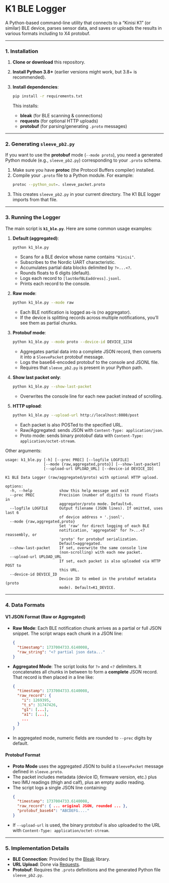 # K1 BLE Logger

A Python-based command-line utility that connects to a “Kinisi K1” (or similar) BLE device, parses sensor data, and saves or uploads the results in various formats including to X4 protobuf.

---

### 1. Installation

1. **Clone or download** this repository.  
2. **Install Python 3.8+** (earlier versions might work, but 3.8+ is recommended).  
3. **Install dependencies**:

   ```bash
   pip install -r requirements.txt
   ```

   This installs:

   - **bleak** (for BLE scanning & connections)  
   - **requests** (for optional HTTP uploads)  
   - **protobuf** (for parsing/generating `.proto` messages)

---

### 2. Generating `sleeve_pb2.py`

If you want to use the **protobuf** mode (`--mode proto`), you need a generated Python module (e.g., `sleeve_pb2.py`) corresponding to your `.proto` schema.  

1. Make sure you have **protoc** (the Protocol Buffers compiler) installed.  
2. Compile your `.proto` file to a Python module. For example:  
   ```bash
   protoc --python_out=. sleeve_packet.proto
   ```
3. This creates `sleeve_pb2.py` in your current directory. The K1 BLE logger imports from that file.

---

### 3. Running the Logger

The main script is **`k1_ble.py`**. Here are some common usage examples:

1. **Default (aggregated)**:
   ```bash
   python k1_ble.py
   ```
   - Scans for a BLE device whose name contains `"Kinisi"`.
   - Subscribes to the Nordic UART characteristic.
   - Accumulates partial data blocks delimited by `?>...<?`.
   - Rounds floats to 6 digits (default).
   - Logs each record to `[last6ofBLEaddress].jsonl`.
   - Prints each record to the console.

2. **Raw mode**:
   ```bash
   python k1_ble.py --mode raw
   ```
   - Each BLE notification is logged as-is (no aggregator).
   - If the device is splitting records across multiple notifications, you’ll see them as partial chunks.

3. **Protobuf mode**:
   ```bash
   python k1_ble.py --mode proto --device-id DEVICE_1234
   ```
   - Aggregates partial data into a complete JSON record, then converts it into a `SleevePacket` protobuf message.
   - Logs the base64-encoded protobuf to the console and JSONL file.
   - Requires that `sleeve_pb2.py` is present in your Python path.

4. **Show last packet only**:
   ```bash
   python k1_ble.py --show-last-packet
   ```
   - Overwrites the console line for each new packet instead of scrolling.

5. **HTTP upload**:
   ```bash
   python k1_ble.py --upload-url http://localhost:8080/post
   ```
   - Each packet is also POSTed to the specified URL.
   - Raw/Aggregated: sends JSON with `Content-Type: application/json`.
   - Proto mode: sends binary protobuf data with `Content-Type: application/octet-stream`.

Other arguments:
```
usage: k1_ble.py [-h] [--prec PREC] [--logfile LOGFILE]
                 [--mode {raw,aggregated,proto}] [--show-last-packet]
                 [--upload-url UPLOAD_URL] [--device-id DEVICE_ID]

K1 BLE Data Logger (raw/aggregated/proto) with optional HTTP upload.

options:
  -h, --help            show this help message and exit
  --prec PREC           Precision (number of digits) to round floats in
                        aggregator/proto mode. Default=6.
  --logfile LOGFILE     Output filename (JSON lines). If omitted, uses last 6
                        of device address + '.jsonl'.
  --mode {raw,aggregated,proto}
                        Set 'raw' for direct logging of each BLE
                        notification, 'aggregated' for ?>...<? reassembly, or
                        'proto' for protobuf serialization.
                        Default=aggregated.
  --show-last-packet    If set, overwrite the same console line
                        (non-scrolling) with each new packet.
  --upload-url UPLOAD_URL
                        If set, each packet is also uploaded via HTTP POST to
                        this URL.
  --device-id DEVICE_ID
                        Device ID to embed in the protobuf metadata (proto
                        mode). Default=K1_DEVICE.
```

---

### 4. Data Formats

#### V1 JSON Format (Raw or Aggregated)
- **Raw Mode**: Each BLE notification chunk arrives as a partial or full JSON snippet. The script wraps each chunk in a JSON line:
  ```json
  {
    "timestamp": 1737004733.6140008,
    "raw_string": "<? partial json data..."
  }
  ```
- **Aggregated Mode**: The script looks for `?>` and `<?` delimiters. It concatenates all chunks in between to form a **complete** JSON record. That record is then placed in a line like:
  ```json
  {
    "timestamp": 1737004733.6140008,
    "raw_record": {
      "i": 1269395,
      "t_s": 31747426,
      "g1": [...],
      "a1": [...],
      ...
    }
  }
  ```
- In aggregated mode, numeric fields are rounded to `--prec` digits by default.

#### Protobuf Format
- **Proto Mode** uses the aggregated JSON to build a `SleevePacket` message defined in `sleeve.proto`.  
- The packet includes metadata (device ID, firmware version, etc.) plus two IMU readings (thigh and calf), plus an empty audio reading.  
- The script logs a single JSON line containing:
  ```json
  {
    "timestamp": 1737004733.6140008,
    "raw_record": { ... original JSON, rounded ... },
    "protobuf_base64": "ABCDEFG...."
  }
  ```
- If `--upload-url` is used, the binary protobuf is also uploaded to the URL with `Content-Type: application/octet-stream`.

---

### 5. Implementation Details

- **BLE Connection**: Provided by the [Bleak](https://pypi.org/project/bleak/) library.  
- **URL Upload**: Done via [Requests](https://pypi.org/project/requests/).  
- **Protobuf**: Requires the `.proto` definitions and the generated Python file `sleeve_pb2.py`.  
